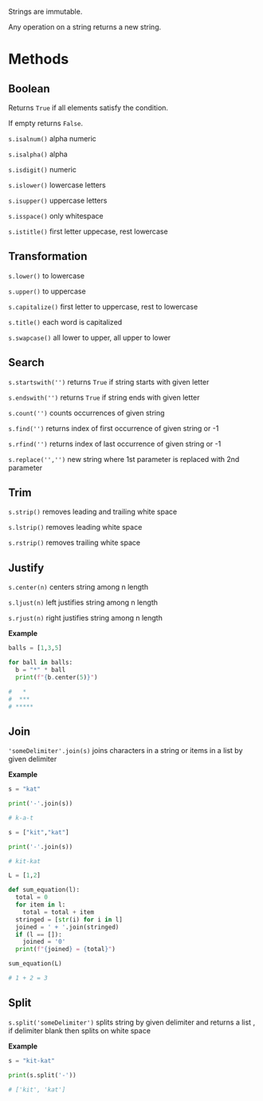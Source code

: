 Strings are immutable.

Any operation on a string returns a new string.

# Methods

## Boolean

Returns `True` if all elements satisfy the condition.

If empty returns `False`.

`s.isalnum()` alpha numeric

`s.isalpha()` alpha

`s.isdigit()` numeric

`s.islower()` lowercase letters

`s.isupper()` uppercase letters

`s.isspace()` only whitespace

`s.istitle()` first letter uppecase, rest lowercase

## Transformation

`s.lower()` to lowercase

`s.upper()` to uppercase

`s.capitalize()` first letter to uppercase, rest to lowercase

`s.title()` each word is capitalized

`s.swapcase()` all lower to upper, all upper to lower

## Search

`s.startswith('')` returns `True` if string starts with given letter

`s.endswith('')` returns `True` if string ends with given letter

`s.count('')` counts occurrences of given string

`s.find('')` returns index of first occurrence of given string or -1

`s.rfind('')` returns index of last occurrence of given string or -1

`s.replace('','')` new string where 1st parameter is replaced with 2nd parameter

## Trim

`s.strip()` removes leading and trailing white space

`s.lstrip()` removes leading white space

`s.rstrip()` removes trailing white space

## Justify

`s.center(n)` centers string among n length

`s.ljust(n)` left justifies string among n length

`s.rjust(n)` right justifies string among n length

**Example**

```python
balls = [1,3,5]

for ball in balls:
  b = "*" * ball
  print(f"{b.center(5)}")

#   *
#  ***
# *****
```

## Join

`'someDelimiter'.join(s)` joins characters in a string or items in a list by given delimiter

**Example**

```python
s = "kat"

print('-'.join(s))

# k-a-t
```

```python
s = ["kit","kat"]

print('-'.join(s))

# kit-kat
```

```python
L = [1,2]

def sum_equation(l):
  total = 0
  for item in l:
    total = total + item
  stringed = [str(i) for i in l]
  joined = ' + '.join(stringed)
  if (l == []):
    joined = '0'
  print(f"{joined} = {total}")

sum_equation(L)

# 1 + 2 = 3
```

## Split

`s.split('someDelimiter')` splits string by given delimiter and returns a list , if delimiter blank then splits on white space

**Example**

```python
s = "kit-kat"

print(s.split('-'))

# ['kit', 'kat']
```
